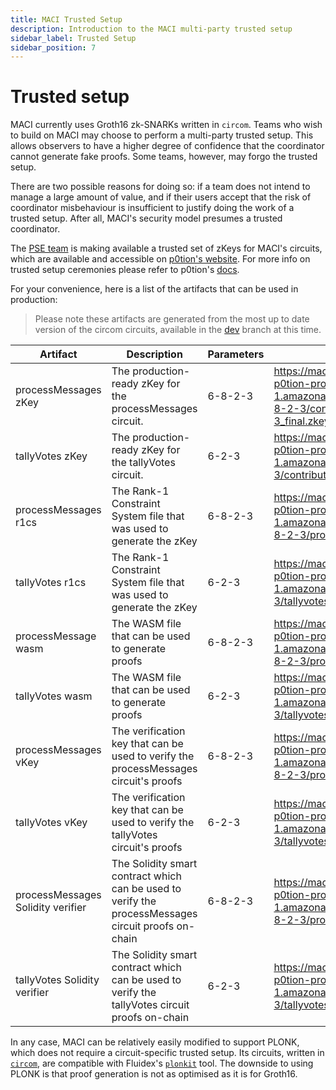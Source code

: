 ```yaml
---
title: MACI Trusted Setup
description: Introduction to the MACI multi-party trusted setup
sidebar_label: Trusted Setup
sidebar_position: 7
---
```


# Trusted setup

MACI currently uses Groth16 zk-SNARKs written in `circom`. Teams who wish to
build on MACI may choose to perform a multi-party trusted setup. This allows
observers to have a higher degree of confidence that the coordinator cannot
generate fake proofs. Some teams, however, may forgo the trusted setup.

There are two possible reasons for doing so: if a team does not intend
to manage a large amount of value, and if their users accept that the risk of
coordinator misbehaviour is insufficient to justify doing the work of a
trusted setup. After all, MACI's security model presumes a trusted coordinator.

The [PSE team](https://pse.dev/) is making available a trusted set of zKeys for MACI's circuits,
which are available and accessible on
[p0tion's website](https://ceremony.pse.dev/projects/Maci%20v1%20Trusted%20Setup%20Ceremony).
For more info on trusted setup ceremonies please refer to p0tion's [docs](https://p0tion.super.site/).

For your convenience, here is a list of the artifacts that can be used in production:

> Please note these artifacts are generated from the most up to date version of the circom circuits, available in the [dev](https://github.com/privacy-scaling-explorations/maci/tree/dev/circuits) branch at this time. 

| Artifact | Description | Parameters | Link |
|--|--|--|--|
| processMessages zKey | The production-ready zKey for the processMessages circuit. | 6-8-2-3 | https://maci-v1-trusted-setup-ceremony-pse-p0tion-production.s3.eu-central-1.amazonaws.com/circuits/processmessages_6-8-2-3/contributions/processmessages_6-8-2-3_final.zkey |
| tallyVotes zKey | The production-ready zKey for the tallyVotes circuit. | 6-2-3 | https://maci-v1-trusted-setup-ceremony-pse-p0tion-production.s3.eu-central-1.amazonaws.com/circuits/tallyvotes_6-2-3/contributions/tallyvotes_6-2-3_final.zkey |
| processMessages r1cs | The Rank-1 Constraint System file that was used to generate the zKey | 6-8-2-3 | https://maci-v1-trusted-setup-ceremony-pse-p0tion-production.s3.eu-central-1.amazonaws.com/circuits/processmessages_6-8-2-3/processmessages_6-8-2-3.r1cs |
| tallyVotes r1cs | The Rank-1 Constraint System file that was used to generate the zKey | 6-2-3 | https://maci-v1-trusted-setup-ceremony-pse-p0tion-production.s3.eu-central-1.amazonaws.com/circuits/tallyvotes_6-2-3/tallyvotes_6-2-3.r1cs |
| processMessage wasm | The WASM file that can be used to generate proofs | 6-8-2-3 | https://maci-v1-trusted-setup-ceremony-pse-p0tion-production.s3.eu-central-1.amazonaws.com/circuits/processmessages_6-8-2-3/processmessages_6-8-2-3.wasm |
| tallyVotes wasm | The WASM file that can be used to generate proofs | 6-2-3 | https://maci-v1-trusted-setup-ceremony-pse-p0tion-production.s3.eu-central-1.amazonaws.com/circuits/tallyvotes_6-2-3/tallyvotes_6-2-3.wasm |
| processMessages vKey | The verification key that can be used to verify the processMessages circuit's proofs | 6-8-2-3 | https://maci-v1-trusted-setup-ceremony-pse-p0tion-production.s3.eu-central-1.amazonaws.com/circuits/processmessages_6-8-2-3/processmessages_6-8-2-3_vkey.json |
| tallyVotes vKey | The verification key that can be used to verify the tallyVotes circuit's proofs | 6-2-3 | https://maci-v1-trusted-setup-ceremony-pse-p0tion-production.s3.eu-central-1.amazonaws.com/circuits/tallyvotes_6-2-3/tallyvotes_6-2-3_vkey.json |
| processMessages Solidity verifier | The Solidity smart contract which can be used to verify the processMessages circuit proofs on-chain | 6-8-2-3 | https://maci-v1-trusted-setup-ceremony-pse-p0tion-production.s3.eu-central-1.amazonaws.com/circuits/processmessages_6-8-2-3/processmessages_6-8-2-3_verifier.sol |
| tallyVotes Solidity verifier | The Solidity smart contract which can be used to verify the tallyVotes circuit proofs on-chain | 6-2-3 | https://maci-v1-trusted-setup-ceremony-pse-p0tion-production.s3.eu-central-1.amazonaws.com/circuits/tallyvotes_6-2-3/tallyvotes_6-2-3_verifier.sol |

In any case, MACI can be relatively easily modified to support PLONK, which
does not require a circuit-specific trusted setup. Its circuits, written in
[`circom`](https://github.com/iden3/circom), are compatible with Fluidex's
[`plonkit`](https://github.com/Fluidex/plonkit) tool. The downside to using
PLONK is that proof generation is not as optimised as it is for Groth16.
